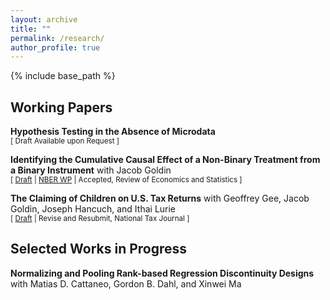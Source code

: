 ```yaml
---
layout: archive
title: ""
permalink: /research/
author_profile: true
---
```


{% include base_path %}


## Working Papers

**Hypothesis Testing in the Absence of Microdata** <br />
<small>[ Draft Available upon Request ] </small>

**Identifying the Cumulative Causal Effect of a Non-Binary Treatment from a Binary Instrument** with Jacob Goldin <br />
<small>[ [Draft][cce_draft_link] | [NBER WP][cce_nber_wp] | Accepted, Review of Economics and Statistics ] </small>

[cce_draft_link]: https://vedant-vohra.github.io/files/CCE.pdf

[cce_nber_wp]: https://www.nber.org/papers/w32425 

**The Claiming of Children on U.S. Tax Returns** with Geoffrey Gee, Jacob Goldin, Joseph Hancuch, and Ithai Lurie <br/>
<small>[ [Draft][children_claiming] | Revise and Resubmit, National Tax Journal ] </small>

[children_claiming]: https://vedant-vohra.github.io/files/child-claiming-draft-032522.pdf


## Selected Works in Progress
**Normalizing and Pooling Rank-based Regression Discontinuity Designs** with Matias D. Cattaneo, Gordon B. Dahl, and Xinwei Ma
